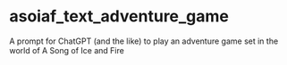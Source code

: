 # asoiaf_text_adventure_game
A prompt for ChatGPT (and the like) to play an adventure game set in the world of A Song of Ice and Fire
